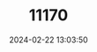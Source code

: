 ---
title: "11170"
category: "Lagostomus maximus"
draft: false
date: 2024-02-22 13:03:50
languages:
  English: ["Plains Viscacha"]
---